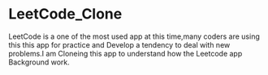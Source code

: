 # LeetCode_Clone
LeetCode is a one of the most used app at this time,many coders are using this this app for practice and Develop a tendency to deal with new problems.I am Cloneing this app to understand how the Leetcode app Background work.
